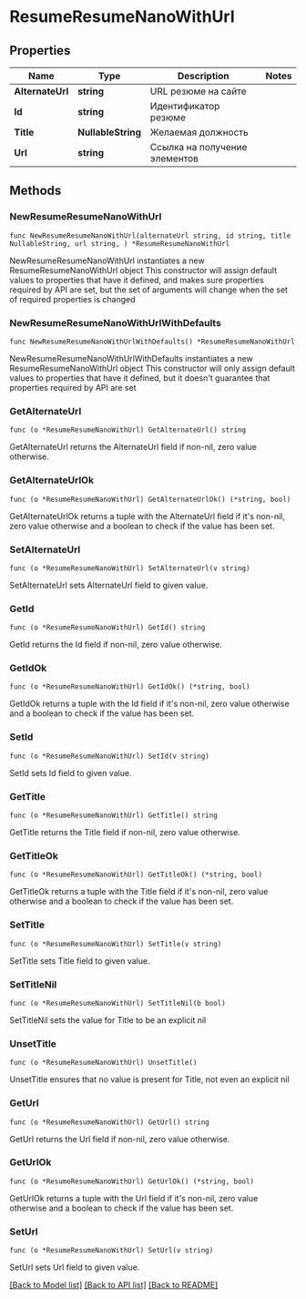 # ResumeResumeNanoWithUrl

## Properties

Name | Type | Description | Notes
------------ | ------------- | ------------- | -------------
**AlternateUrl** | **string** | URL резюме на сайте | 
**Id** | **string** | Идентификатор резюме | 
**Title** | **NullableString** | Желаемая должность | 
**Url** | **string** | Ссылка на получение элементов | 

## Methods

### NewResumeResumeNanoWithUrl

`func NewResumeResumeNanoWithUrl(alternateUrl string, id string, title NullableString, url string, ) *ResumeResumeNanoWithUrl`

NewResumeResumeNanoWithUrl instantiates a new ResumeResumeNanoWithUrl object
This constructor will assign default values to properties that have it defined,
and makes sure properties required by API are set, but the set of arguments
will change when the set of required properties is changed

### NewResumeResumeNanoWithUrlWithDefaults

`func NewResumeResumeNanoWithUrlWithDefaults() *ResumeResumeNanoWithUrl`

NewResumeResumeNanoWithUrlWithDefaults instantiates a new ResumeResumeNanoWithUrl object
This constructor will only assign default values to properties that have it defined,
but it doesn't guarantee that properties required by API are set

### GetAlternateUrl

`func (o *ResumeResumeNanoWithUrl) GetAlternateUrl() string`

GetAlternateUrl returns the AlternateUrl field if non-nil, zero value otherwise.

### GetAlternateUrlOk

`func (o *ResumeResumeNanoWithUrl) GetAlternateUrlOk() (*string, bool)`

GetAlternateUrlOk returns a tuple with the AlternateUrl field if it's non-nil, zero value otherwise
and a boolean to check if the value has been set.

### SetAlternateUrl

`func (o *ResumeResumeNanoWithUrl) SetAlternateUrl(v string)`

SetAlternateUrl sets AlternateUrl field to given value.


### GetId

`func (o *ResumeResumeNanoWithUrl) GetId() string`

GetId returns the Id field if non-nil, zero value otherwise.

### GetIdOk

`func (o *ResumeResumeNanoWithUrl) GetIdOk() (*string, bool)`

GetIdOk returns a tuple with the Id field if it's non-nil, zero value otherwise
and a boolean to check if the value has been set.

### SetId

`func (o *ResumeResumeNanoWithUrl) SetId(v string)`

SetId sets Id field to given value.


### GetTitle

`func (o *ResumeResumeNanoWithUrl) GetTitle() string`

GetTitle returns the Title field if non-nil, zero value otherwise.

### GetTitleOk

`func (o *ResumeResumeNanoWithUrl) GetTitleOk() (*string, bool)`

GetTitleOk returns a tuple with the Title field if it's non-nil, zero value otherwise
and a boolean to check if the value has been set.

### SetTitle

`func (o *ResumeResumeNanoWithUrl) SetTitle(v string)`

SetTitle sets Title field to given value.


### SetTitleNil

`func (o *ResumeResumeNanoWithUrl) SetTitleNil(b bool)`

 SetTitleNil sets the value for Title to be an explicit nil

### UnsetTitle
`func (o *ResumeResumeNanoWithUrl) UnsetTitle()`

UnsetTitle ensures that no value is present for Title, not even an explicit nil
### GetUrl

`func (o *ResumeResumeNanoWithUrl) GetUrl() string`

GetUrl returns the Url field if non-nil, zero value otherwise.

### GetUrlOk

`func (o *ResumeResumeNanoWithUrl) GetUrlOk() (*string, bool)`

GetUrlOk returns a tuple with the Url field if it's non-nil, zero value otherwise
and a boolean to check if the value has been set.

### SetUrl

`func (o *ResumeResumeNanoWithUrl) SetUrl(v string)`

SetUrl sets Url field to given value.



[[Back to Model list]](../README.md#documentation-for-models) [[Back to API list]](../README.md#documentation-for-api-endpoints) [[Back to README]](../README.md)


